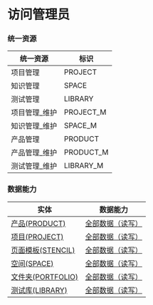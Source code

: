 # 访问管理员 <!-- {docsify-ignore-all} -->




### 统一资源

|统一资源|标识|
|---|---|
|项目管理|PROJECT|
|知识管理|SPACE|
|测试管理|LIBRARY|
|项目管理_维护|PROJECT_M|
|知识管理_维护|SPACE_M|
|产品管理|PRODUCT|
|产品管理_维护|PRODUCT_M|
|测试管理_维护|LIBRARY_M|



### 数据能力

|实体|数据能力|
|---|---|
|[产品(PRODUCT)](module/ProdMgmt/Product)|<a href ="/#/module/ProdMgmt/Product#product-all_rw">全部数据（读写）</a>|
|[项目(PROJECT)](module/ProjMgmt/Project)|<a href ="/#/module/ProjMgmt/Project#project-all_rw">全部数据（读写）</a>|
|[页面模板(STENCIL)](module/Wiki/Stencil)|<a href ="/#/module/Wiki/Stencil#stencil-all_rw">全部数据（读写）</a>|
|[空间(SPACE)](module/Wiki/Space)|<a href ="/#/module/Wiki/Space#space-all_rw">全部数据（读写）</a>|
|[文件夹(PORTFOLIO)](module/Base/Portfolio)|<a href ="/#/module/Base/Portfolio#portfolio-all_rw">全部数据（读写）</a>|
|[测试库(LIBRARY)](module/TestMgmt/Library)|<a href ="/#/module/TestMgmt/Library#library-all_rw">全部数据（读写）</a>|



